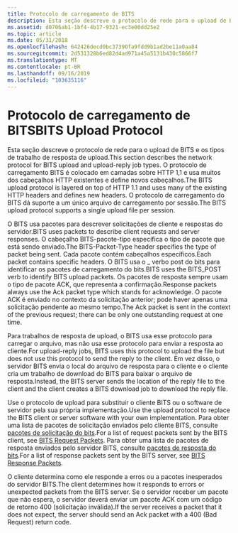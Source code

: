 ```yaml
---
title: Protocolo de carregamento de BITS
description: Esta seção descreve o protocolo de rede para o upload de BITS e os tipos de trabalho de resposta de upload.
ms.assetid: d0706ab1-1bf4-4b17-9321-ec3e00dd25e2
ms.topic: article
ms.date: 05/31/2018
ms.openlocfilehash: 642426decd0bc37390fa9fdd9b1ad2be11a0aa84
ms.sourcegitcommit: 2d531328b6ed82d4ad971a45a5131b430c5866f7
ms.translationtype: MT
ms.contentlocale: pt-BR
ms.lasthandoff: 09/16/2019
ms.locfileid: "103635116"
---
```

# <a name="bits-upload-protocol"></a><span data-ttu-id="fb034-103">Protocolo de carregamento de BITS</span><span class="sxs-lookup"><span data-stu-id="fb034-103">BITS Upload Protocol</span></span>

<span data-ttu-id="fb034-104">Esta seção descreve o protocolo de rede para o upload de BITS e os tipos de trabalho de resposta de upload.</span><span class="sxs-lookup"><span data-stu-id="fb034-104">This section describes the network protocol for BITS upload and upload-reply job types.</span></span> <span data-ttu-id="fb034-105">O protocolo de carregamento BITS é colocado em camadas sobre HTTP 1,1 e usa muitos dos cabeçalhos HTTP existentes e define novos cabeçalhos.</span><span class="sxs-lookup"><span data-stu-id="fb034-105">The BITS upload protocol is layered on top of HTTP 1.1 and uses many of the existing HTTP headers and defines new headers.</span></span> <span data-ttu-id="fb034-106">O protocolo de carregamento do BITS dá suporte a um único arquivo de carregamento por sessão.</span><span class="sxs-lookup"><span data-stu-id="fb034-106">The BITS upload protocol supports a single upload file per session.</span></span>

<span data-ttu-id="fb034-107">O BITS usa pacotes para descrever solicitações de cliente e respostas do servidor.</span><span class="sxs-lookup"><span data-stu-id="fb034-107">BITS uses packets to describe client requests and server responses.</span></span> <span data-ttu-id="fb034-108">O cabeçalho BITS-pacote-tipo especifica o tipo de pacote que está sendo enviado.</span><span class="sxs-lookup"><span data-stu-id="fb034-108">The BITS-Packet-Type header specifies the type of packet being sent.</span></span> <span data-ttu-id="fb034-109">Cada pacote contém cabeçalhos específicos.</span><span class="sxs-lookup"><span data-stu-id="fb034-109">Each packet contains specific headers.</span></span> <span data-ttu-id="fb034-110">O BITS usa o \_ verbo post do bits para identificar os pacotes de carregamento do bits.</span><span class="sxs-lookup"><span data-stu-id="fb034-110">BITS uses the BITS\_POST verb to identify BITS upload packets.</span></span> <span data-ttu-id="fb034-111">Os pacotes de resposta sempre usam o tipo de pacote ACK, que representa a confirmação.</span><span class="sxs-lookup"><span data-stu-id="fb034-111">Response packets always use the Ack packet type which stands for acknowledge.</span></span> <span data-ttu-id="fb034-112">O pacote ACK é enviado no contexto da solicitação anterior; pode haver apenas uma solicitação pendente ao mesmo tempo.</span><span class="sxs-lookup"><span data-stu-id="fb034-112">The Ack packet is sent in the context of the previous request; there can be only one outstanding request at one time.</span></span>

<span data-ttu-id="fb034-113">Para trabalhos de resposta de upload, o BITS usa esse protocolo para carregar o arquivo, mas não usa esse protocolo para enviar a resposta ao cliente.</span><span class="sxs-lookup"><span data-stu-id="fb034-113">For upload-reply jobs, BITS uses this protocol to upload the file but does not use this protocol to send the reply to the client.</span></span> <span data-ttu-id="fb034-114">Em vez disso, o servidor BITS envia o local do arquivo de resposta para o cliente e o cliente cria um trabalho de download do BITS para baixar o arquivo de resposta.</span><span class="sxs-lookup"><span data-stu-id="fb034-114">Instead, the BITS server sends the location of the reply file to the client and the client creates a BITS download job to download the reply file.</span></span>

<span data-ttu-id="fb034-115">Use o protocolo de upload para substituir o cliente BITS ou o software de servidor pela sua própria implementação.</span><span class="sxs-lookup"><span data-stu-id="fb034-115">Use the upload protocol to replace the BITS client or server software with your own implementation.</span></span> <span data-ttu-id="fb034-116">Para obter uma lista de pacotes de solicitação enviados pelo cliente BITS, consulte [pacotes de solicitação do bits](bits-request-packets.md).</span><span class="sxs-lookup"><span data-stu-id="fb034-116">For a list of request packets sent by the BITS client, see [BITS Request Packets](bits-request-packets.md).</span></span> <span data-ttu-id="fb034-117">Para obter uma lista de pacotes de resposta enviados pelo servidor BITS, consulte [pacotes de resposta do bits](bits-response-packets.md).</span><span class="sxs-lookup"><span data-stu-id="fb034-117">For a list of response packets sent by the BITS server, see [BITS Response Packets](bits-response-packets.md).</span></span>

<span data-ttu-id="fb034-118">O cliente determina como ele responde a erros ou a pacotes inesperados do servidor BITS.</span><span class="sxs-lookup"><span data-stu-id="fb034-118">The client determines how it responds to errors or unexpected packets from the BITS server.</span></span> <span data-ttu-id="fb034-119">Se o servidor receber um pacote que não espera, o servidor deverá enviar um pacote ACK com um código de retorno 400 (solicitação inválida).</span><span class="sxs-lookup"><span data-stu-id="fb034-119">If the server receives a packet that it does not expect, the server should send an Ack packet with a 400 (Bad Request) return code.</span></span>

 

 




